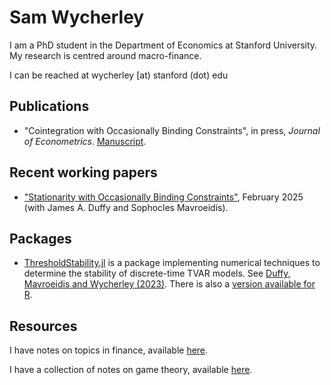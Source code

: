 # Sam Wycherley

I am a PhD student in the Department of Economics at Stanford University. My research is centred around macro-finance.

I can be reached at wycherley [at) stanford (dot) edu

## Publications
- "Cointegration with Occasionally Binding Constraints", in press, _Journal of Econometrics_. [Manuscript](https://arxiv.org/abs/2211.09604).

## Recent working papers
- ["Stationarity with Occasionally Binding Constraints"](https://arxiv.org/abs/2307.06190), February 2025 (with James A. Duffy and Sophocles Mavroeidis).

## Packages
- [ThresholdStability.jl](https://github.com/samwycherley/ThresholdStability.jl) is a package implementing numerical techniques to determine the stability of discrete-time TVAR models. See [Duffy, Mavroeidis and Wycherley (2023)](https://arxiv.org/abs/2307.06190). There is also a [version available for R](https://github.com/samwycherley/thresholdr).

## Resources
I have notes on topics in finance, available [here](https://github.com/samwycherley/finance-notes).

I have a collection of notes on game theory, available [here](https://github.com/samwycherley/theory-notes).
